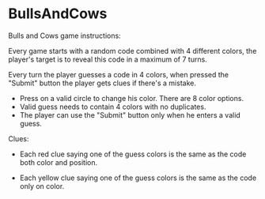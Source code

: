 # BullsAndCows

Bulls and Cows game instructions:

Every game starts with a random code combined with 4 different colors, the player's target is to reveal this code in a maximum of 7 turns.

Every turn the player guesses a code in 4 colors, when pressed the "Submit" button the player gets clues if there's a mistake. 
* Press on a valid circle to change his color. There are 8 color options.
* Valid guess needs to contain 4 colors with no duplicates.
* The player can use the "Submit" button only when he enters a valid guess.

Clues:

* Each red clue saying one of the guess colors is the same as the code both color and position.

* Each yellow clue saying one of the guess colors is the same as the code only on color.
